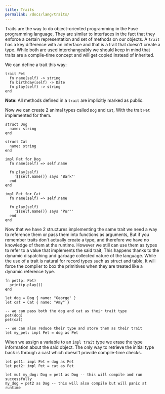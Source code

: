 ```yaml
---
title: Traits
permalink: /docs/lang/traits/
---
```


Traits are the way to do object-oriented programming in the Fuse programming language, They are similar to interfaces in the fact that they enforce a certain representation and set of methods on our objects. A `trait` has a key difference with an interface and that is a trait that doesn't create a type. While both are used interchangeably we should keep in mind that traits are a compile-time concept and will get copied instead of inherited.

We can define a trait this way:

```fuse
trait Pet
  fn name(self) -> string
  fn birthday(self) -> Date
  fn play(self) -> string
end
```

__Note__: All methods defined in a `trait` are implicitly marked as public.

Now we can create 2 animal types called `Dog` and `Cat`, With the trait `Pet` implemented for them.

```fuse
struct Dog
  name: string
end

struct Cat
  name: string
end

impl Pet for Dog
  fn name(self) => self.name

  fn play(self)
    '${self.name()} says "Bark"'
  end
end

impl Pet for Cat
  fn name(self) => self.name

  fn play(self)
    '${self.name()} says "Pur"'
  end
end
```

Now that we have 2 structures implementing the same trait we need a way to reference them or pass them into functions as arguments, But if you remember traits don't actually create a type, and therefore we have no knowledge of them at the runtime. However we still can use them as types to refer to a value that implements the said trait, This happens thanks to the dynamic dispatching and garbage collected nature of the language. While the use of a trait is natural for record types such as struct and table, It will force the compiler to box the primitives when they are treated like a dynamic reference type.


```fuse
fn pet(p: Pet)
  print(p.play())
end

let dog = Dog { name: "George" }
let cat = Cat { name: "Amy" }

-- we can pass both the dog and cat as their trait type
pet(dog)
pet(cat)

-- we can also reduce their type and store them as their trait
let my_pet: impl Pet = dog as Pet
```

When we assign a variable to an `impl trait` type we erase the type information about the said object. The only way to retrieve the initial type back is through a cast which doesn't provide compile-time checks.

```fuse
let pet1: impl Pet = dog as Pet
let pet2: impl Pet = cat as Pet

let mut my_dog: Dog = pet1 as Dog -- this will compile and run successfully
my_dog = pet2 as Dog -- this will also compile but will panic at runtime
```
